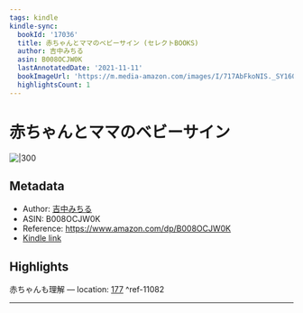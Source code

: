 ```yaml
---
tags: kindle
kindle-sync:
  bookId: '17036'
  title: 赤ちゃんとママのベビーサイン (セレクトBOOKS)
  author: 吉中みちる
  asin: B008OCJW0K
  lastAnnotatedDate: '2021-11-11'
  bookImageUrl: 'https://m.media-amazon.com/images/I/717AbFkoNIS._SY160.jpg'
  highlightsCount: 1
---
```


# 赤ちゃんとママのベビーサイン
![|300](https://m.media-amazon.com/images/I/717AbFkoNIS.jpg)
## Metadata
* Author: [吉中みちる](https://www.amazon.comundefined)
* ASIN: B008OCJW0K
* Reference: https://www.amazon.com/dp/B008OCJW0K
* [Kindle link](kindle://book?action=open&asin=B008OCJW0K)

## Highlights
赤ちゃんも理解 — location: [177](kindle://book?action=open&asin=B008OCJW0K&location=177) ^ref-11082

---
